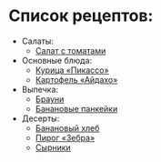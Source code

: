 # Список рецептов:

- Салаты:
	- [Салат с томатами](salad.md)
- Основные блюда:
	- [Курица «Пикассо»](picasso.md)
	- [Картофель «Айдахо»](aidaho.md)
- Выпечка:
	- [Брауни](brownie.md)
	- [Банановые панкейки](banana.md)
- Десерты:
	- [Банановый хлеб](banana_bread.md)
	- [Пирог «Зебра»](zebra.md)
	- [Сырники](cirniki.md)